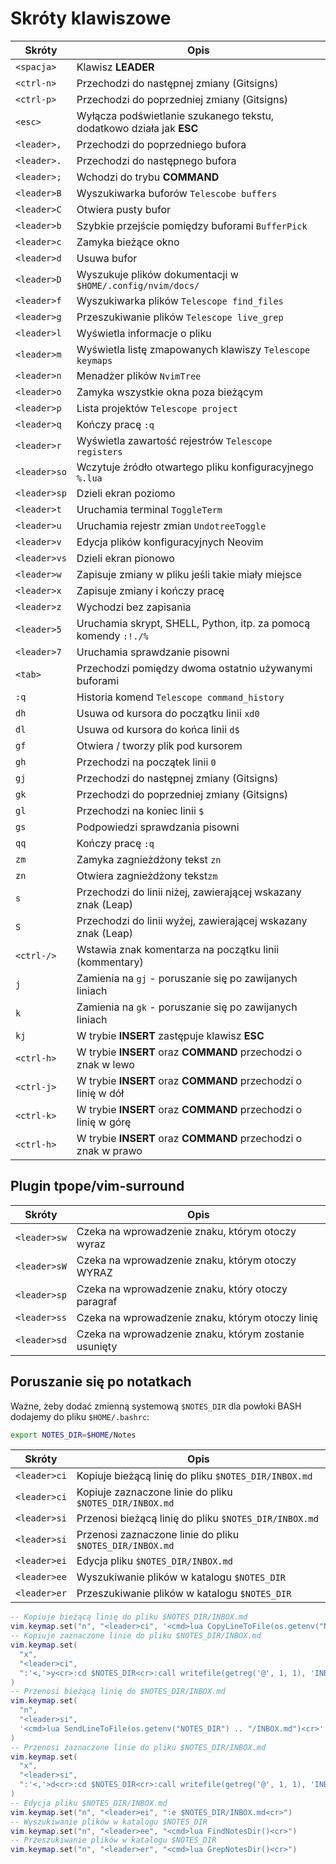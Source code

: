 # Skróty klawiszowe

| Skróty       | Opis                                                                 |
| ------------ | -------------------------------------------------------------------- |
| `<spacja>`   | Klawisz **LEADER**                                                   |
| `<ctrl-n>`   | Przechodzi do następnej zmiany (Gitsigns)                            |
| `<ctrl-p>`   | Przechodzi do poprzedniej zmiany (Gitsigns)                          |
| `<esc>`      | Wyłącza podświetlanie szukanego tekstu, dodatkowo działa jak **ESC** |
| `<leader>,`  | Przechodzi do poprzedniego bufora                                    |
| `<leader>.`  | Przechodzi do następnego bufora                                      |
| `<leader>;`  | Wchodzi do trybu **COMMAND**                                         |
| `<leader>B`  | Wyszukiwarka buforów `Telescobe buffers`                             |
| `<leader>C`  | Otwiera pusty bufor                                                  |
| `<leader>b`  | Szybkie przejście pomiędzy buforami `BufferPick`                     |
| `<leader>c`  | Zamyka bieżące okno                                                  |
| `<leader>d`  | Usuwa bufor                                                          |
| `<leader>D`  | Wyszukuje plików dokumentacji w `$HOME/.config/nvim/docs/`           |
| `<leader>f`  | Wyszukiwarka plików `Telescope find_files`                           |
| `<leader>g`  | Przeszukiwanie plików `Telescope live_grep`                          |
| `<leader>l`  | Wyświetla informacje o pliku                                         |
| `<leader>m`  | Wyświetla listę zmapowanych klawiszy `Telescope keymaps`             |
| `<leader>n`  | Menadżer plików `NvimTree`                                           |
| `<leader>o`  | Zamyka wszystkie okna poza bieżącym                                  |
| `<leader>p`  | Lista projektów `Telescope project`                                  |
| `<leader>q`  | Kończy pracę `:q`                                                    |
| `<leader>r`  | Wyświetla zawartość rejestrów `Telescope registers`                  |
| `<leader>so` | Wczytuje źródło otwartego pliku konfiguracyjnego `%.lua`             |
| `<leader>sp` | Dzieli ekran poziomo                                                 |
| `<leader>t`  | Uruchamia terminal `ToggleTerm`                                      |
| `<leader>u`  | Uruchamia rejestr zmian `UndotreeToggle`                             |
| `<leader>v`  | Edycja plików konfiguracyjnych Neovim                                |
| `<leader>vs` | Dzieli ekran pionowo                                                 |
| `<leader>w`  | Zapisuje zmiany w pliku jeśli takie miały miejsce                    |
| `<leader>x`  | Zapisuje zmiany i kończy pracę                                       |
| `<leader>z`  | Wychodzi bez zapisania                                               |
| `<leader>5`  | Uruchamia skrypt, SHELL, Python, itp.  za pomocą komendy `:!./%`     |
| `<leader>7`  | Uruchamia sprawdzanie pisowni                                        |
| `<tab>`      | Przechodzi pomiędzy dwoma ostatnio używanymi buforami                |
| `:q`         | Historia komend `Telescope command_history`                          |
| `dh`         | Usuwa od kursora do początku linii `xd0`                             |
| `dl`         | Usuwa od kursora do końca linii `d$`                                 |
| `gf`         | Otwiera / tworzy plik pod kursorem                                   |
| `gh`         | Przechodzi na początek linii `0`                                     |
| `gj`         | Przechodzi do następnej zmiany (Gitsigns)                            |
| `gk`         | Przechodzi do poprzedniej zmiany (Gitsigns)                          |
| `gl`         | Przechodzi na koniec linii `$`                                       |
| `gs`         | Podpowiedzi sprawdzania pisowni                                      |
| `qq`         | Kończy pracę `:q`                                                    |
| `zm`         | Zamyka zagnieżdżony tekst `zn`                                       |
| `zn`         | Otwiera zagnieżdżony tekst`zm`                                       |
| `s`          | Przechodzi do linii niżej, zawierającej wskazany znak (Leap)         |
| `S`          | Przechodzi do linii wyżej, zawierającej wskazany znak (Leap)         |
| `<ctrl-/>`   | Wstawia znak komentarza na początku linii (kommentary)               |
| `j`          | Zamienia na `gj` - poruszanie się po zawijanych liniach              |
| `k`          | Zamienia na `gk` - poruszanie się po zawijanych liniach              |
| `kj`         | W trybie **INSERT** zastępuje klawisz **ESC**                        |
| `<ctrl-h>`   | W trybie **INSERT** oraz **COMMAND** przechodzi o znak w lewo        |
| `<ctrl-j>`   | W trybie **INSERT** oraz **COMMAND** przechodzi o linię w dół        |
| `<ctrl-k>`   | W trybie **INSERT** oraz **COMMAND** przechodzi o linię w górę       |
| `<ctrl-h>`   | W trybie **INSERT** oraz **COMMAND** przechodzi o znak w prawo       |

## Plugin tpope/vim-surround

| Skróty       | Opis                                                                 |
| ------------ | ---------------------------------------------------------|
| `<leader>sw` | Czeka na wprowadzenie znaku, którym otoczy wyraz         |
| `<leader>sW` | Czeka na wprowadzenie znaku, którym otoczy WYRAZ         |
| `<leader>sp` | Czeka na wprowadzenie znaku, który otoczy paragraf       |
| `<leader>ss` | Czeka na wprowadzenie znaku, którym otoczy linię         |
| `<leader>sd` | Czeka na wprowadzenie znaku, którym zostanie usunięty    |

## Poruszanie się po notatkach

Ważne, żeby dodać zmienną systemową `$NOTES_DIR` dla powłoki BASH dodajemy do pliku `$HOME/.bashrc`:

```bash
export NOTES_DIR=$HOME/Notes
```

| Skróty       | Opis                                                                 |
| ------------ | -------------------------------------------------------------------- |
| `<leader>ci` | Kopiuje bieżącą linię do pliku `$NOTES_DIR/INBOX.md`                 |
| `<leader>ci` | Kopiuje zaznaczone linie do pliku `$NOTES_DIR/INBOX.md`              |
| `<leader>si` | Przenosi bieżącą linię do pliku `$NOTES_DIR/INBOX.md`                |
| `<leader>si` | Przenosi zaznaczone linie do pliku `$NOTES_DIR/INBOX.md`             |
| `<leader>ei` | Edycja pliku `$NOTES_DIR/INBOX.md`                                   |
| `<leader>ee` | Wyszukiwanie plików w katalogu `$NOTES_DIR`                          |
| `<leader>er` | Przeszukiwanie plików w katalogu `$NOTES_DIR`                        |

```lua
-- Kopiuje bieżącą linię do pliku $NOTES_DIR/INBOX.md
vim.keymap.set("n", "<leader>ci", '<cmd>lua CopyLineToFile(os.getenv("NOTES_DIR") .. "/INBOX.md")<cr>')
-- Kopiuje zaznaczone linie do pliku $NOTES_DIR/INBOX.md
vim.keymap.set(
  "x",
  "<leader>ci",
  ":'<,'>y<cr>:cd $NOTES_DIR<cr>:call writefile(getreg('@', 1, 1), 'INBOX.md', 'a')<cr>:cd %:p:h<cr>"
)
-- Przenosi bieżącą linię do $NOTES_DIR/INBOX.md
vim.keymap.set(
  "n",
  "<leader>si",
  '<cmd>lua SendLineToFile(os.getenv("NOTES_DIR") .. "/INBOX.md")<cr>'
)
-- Przenosi zaznaczone linie do pliku $NOTES_DIR/INBOX.md
vim.keymap.set(
  "x",
  "<leader>si",
  ":'<,'>d<cr>:cd $NOTES_DIR<cr>:call writefile(getreg('@', 1, 1), 'INBOX.md', 'a')<cr>:cd %:p:h<cr>"
)
-- Edycja pliku $NOTES_DIR/INBOX.md
vim.keymap.set("n", "<leader>ei", ":e $NOTES_DIR/INBOX.md<cr>")
-- Wyszukiwanie plików w katalogu $NOTES_DIR
vim.keymap.set("n", "<leader>ee", "<cmd>lua FindNotesDir()<cr>")
-- Przeszukiwanie plików w katalogu $NOTES_DIR
vim.keymap.set("n", "<leader>er", "<cmd>lua GrepNotesDir()<cr>")
```
